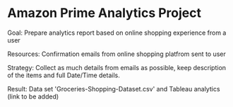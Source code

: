 # Amazon Prime Analytics Project

Goal: Prepare analytics report based on online shopping experience from a user

Resources: Confirmation emails from online shopping platfrom sent to user

Strategy: Collect as much details from emails as possible, keep description of the items and full Date/Time details.

Result: Data set 'Groceries-Shopping-Dataset.csv' and Tableau analytics (link to be added)

